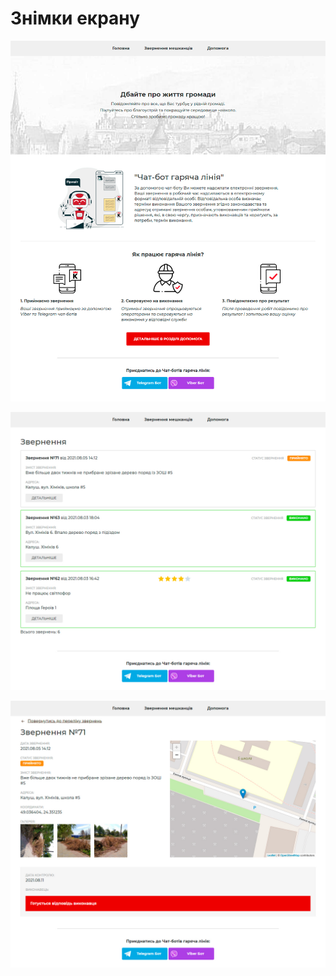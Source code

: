# Знімки екрану

![](https://github.com/vasylzavalko/hotline/blob/main/screenshots/front_hotline_home.jpg)

![](https://github.com/vasylzavalko/hotline/blob/main/screenshots/front_hotline_appeal.jpg)

![](https://github.com/vasylzavalko/hotline/blob/main/screenshots/front_hotline_appeal_view.jpg)

